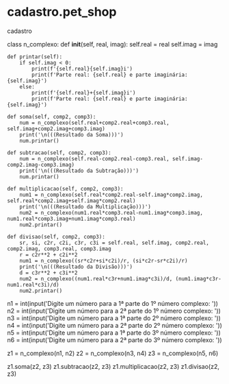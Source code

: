 # cadastro.pet_shop
cadastro

class n_complexo:
    def __init__(self, real, imag):
        self.real = real
        self.imag = imag

    def printar(self):
        if self.imag < 0:
            print(f'{self.real}{self.imag}i')
            print(f'Parte real: {self.real} e parte imaginária: {self.imag}')
        else:
            print(f'{self.real}+{self.imag}i')
            print(f'Parte real: {self.real} e parte imaginária: {self.imag}')

    def soma(self, comp2, comp3):
        num = n_complexo(self.real+comp2.real+comp3.real, self.imag+comp2.imag+comp3.imag)
        print('\n(((Resultado da Soma)))')
        num.printar()

    def subtracao(self, comp2, comp3):
        num = n_complexo(self.real-comp2.real-comp3.real, self.imag-comp2.imag-comp3.imag)
        print('\n(((Resultado da Subtração)))')
        num.printar()

    def multiplicacao(self, comp2, comp3):
        num1 = n_complexo(self.real*comp2.real-self.imag*comp2.imag, self.real*comp2.imag+self.imag*comp2.real)
        print('\n(((Resultado da Multiplicação)))')
        num2 = n_complexo(num1.real*comp3.real-num1.imag*comp3.imag, num1.real*comp3.imag+num1.imag*comp3.real)
        num2.printar()

    def divisao(self, comp2, comp3):
        sr, si, c2r, c2i, c3r, c3i = self.real, self.imag, comp2.real, comp2.imag, comp3.real, comp3.imag
        r = c2r**2 + c2i**2
        num1 = n_complexo((sr*c2r+si*c2i)/r, (si*c2r-sr*c2i)/r)
        print('\n(((Resultado da Divisão)))')
        d = c3r**2 + c3i**2
        num2 = n_complexo((num1.real*c3r+num1.imag*c3i)/d, (num1.imag*c3r-num1.real*c3i)/d)
        num2.printar()
       
n1 = int(input('Digite um número para a 1ª parte do 1º número complexo: '))
n2 = int(input('Digite um número para a 2ª parte do 1º número complexo: '))
n3 = int(input('Digite um número para a 1ª parte do 2º número complexo: '))
n4 = int(input('Digite um número para a 2ª parte do 2º número complexo: '))
n5 = int(input('Digite um número para a 1ª parte do 3º número complexo: '))
n6 = int(input('Digite um número para a 2ª parte do 3º número complexo: '))

z1 = n_complexo(n1, n2)
z2 = n_complexo(n3, n4)
z3 = n_complexo(n5, n6)

z1.soma(z2, z3)
z1.subtracao(z2, z3)
z1.multiplicacao(z2, z3)
z1.divisao(z2, z3)
